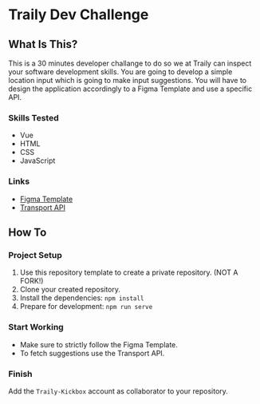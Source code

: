 # Traily Dev Challenge

## What Is This?
This is a 30 minutes developer challange to do so we at Traily can inspect your software development skills. You are going to develop a simple location input which is going to make input suggestions. You will have to design the application accordingly to a Figma Template and use a specific API.

### Skills Tested
- Vue
- HTML
- CSS
- JavaScript

### Links
- [Figma Template](https://www.figma.com/file/gZKinnendF1Js5w0lAEFI6?node-id=1%3A2980&viewport=-1027%2C269%2C0.6635387539863586)
- [Transport API](https://transport.opendata.ch/)

## How To
### Project Setup
1. Use this repository template to create a private repository. (NOT A FORK!)
2. Clone your created repository.
2. Install the dependencies: `npm install`
4. Prepare for development: `npm run serve`

### Start Working
- Make sure to strictly follow the Figma Template.
- To fetch suggestions use the Transport API.

### Finish
Add the `Traily-Kickbox` account as collaborator to your repository.
